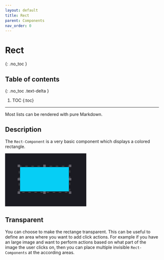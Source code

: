 ```yaml
---
layout: default
title: Rect
parent: Components
nav_order: 0
---
```


# Rect
{: .no_toc }

## Table of contents
{: .no_toc .text-delta }

1. TOC
{:toc}

---

Most lists can be rendered with pure Markdown.

## Description

The `Rect-Component` is a very basic component which displays a colored rectangle.

![](/assets/components/Rect.png)

## Transparent

You can choose to make the rectange transparent. This can be useful to define an area where you want to add click actions. For example if you have an large image and want to perform actions based on what part of the image the user clicks on, then you can place multiple invisible `Rect-Components` at the according areas.
